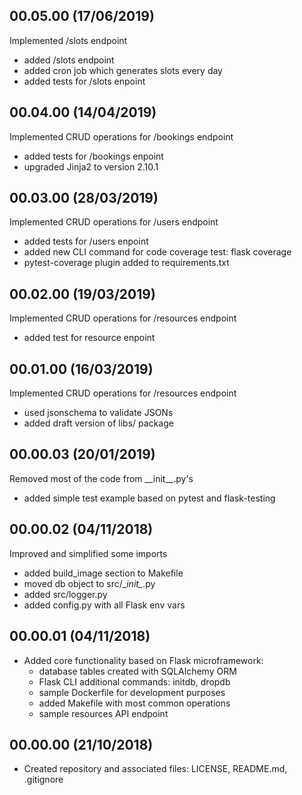 <!---
#######################################
## Simple Bookings REST API
##
## Format: markdown (md)
## Latest versions should be placed as first
##
## Notation: 00.01.02
##      - 00: stable released version
##      - 01: new features
##      - 02: bug fixes and small changes 
##
## Updating schema (mandatory):
##      <empty_line>
##      <version> (dd/mm/rrrr)
##      ----------------------
##      * <item>
##      * <item>
##      <empty_line>
##
## Useful tutorial: https://en.support.wordpress.com/markdown-quick-reference/
##
#######################################
-->
00.05.00 (17/06/2019)
---------------------
Implemented /slots endpoint
   - added /slots endpoint
   - added cron job which generates slots every day
   - added tests for /slots enpoint
   
00.04.00 (14/04/2019)
---------------------
Implemented CRUD operations for /bookings endpoint
   - added tests for /bookings enpoint
   - upgraded Jinja2 to version 2.10.1 

00.03.00 (28/03/2019)
---------------------
Implemented CRUD operations for /users endpoint
   - added tests for /users enpoint
   - added new CLI command for code coverage test: flask coverage 
   - pytest-coverage plugin added to requirements.txt
    
    
00.02.00 (19/03/2019)
---------------------
Implemented CRUD operations for /resources endpoint
   - added test for resource enpoint

00.01.00 (16/03/2019)
---------------------
Implemented CRUD operations for /resources endpoint
   - used jsonschema to validate JSONs 
   - added draft version of libs/ package

00.00.03 (20/01/2019)
---------------------
Removed most of the code from \_\_init__.py's
   - added simple test example based on pytest and flask-testing

00.00.02 (04/11/2018)
---------------------
Improved and simplified some imports
   - added build_image section to Makefile
   - moved db object to src/\__init\__.py
   - added src/logger.py
   - added config.py with all Flask env vars

00.00.01 (04/11/2018)
---------------------
* Added core functionality based on Flask microframework:
    - database tables created with SQLAlchemy ORM
    - Flask CLI additional commands: initdb, dropdb
    - sample Dockerfile for development purposes
    - added Makefile with most common operations
    - sample resources API endpoint


00.00.00 (21/10/2018)
---------------------
* Created repository and associated files: LICENSE, README.md, .gitignore
